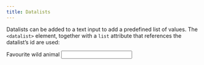 ```yaml
---
title: Datalists
---
```


Datalists can be added to a text input to add a predefined list of values. The `<datalist>` element, together with a `list` attribute that references the datalist’s id are used:

<form>
    <label for="wild-animal">Favourite wild animal</label>
    <input id="wild-animal" list="animalList">
    <datalist id="animalList">
        <option>Lions</option>
        <option>Tigers</option>
        <option>Bears</option>
    </datalist>
</form>
